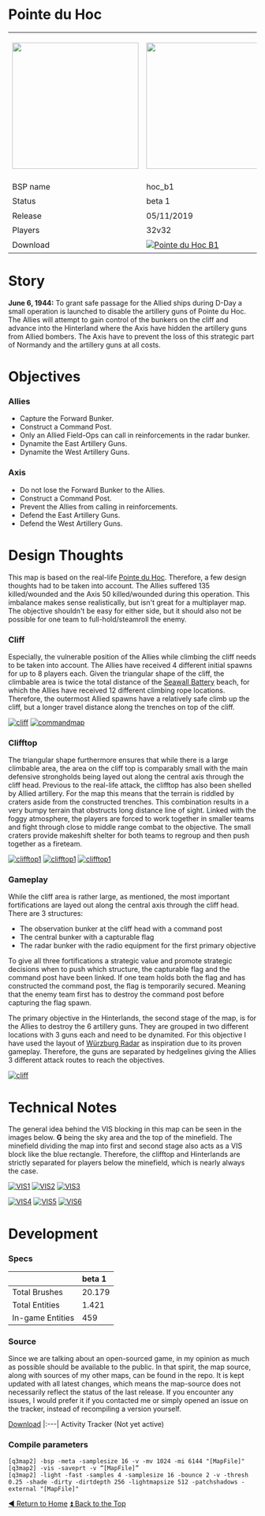 Pointe du Hoc
==========

<table>
 <tr>
  <td><img src="https://github.com/realkemon/home/blob/master/levelshots/hoc.png" width="256"/></td>
  <td><img src="https://github.com/realkemon/home/blob/master/levelshots/hoc_cc.png" width="256"/></td>
  <td rowspan="6"><b>Index:</b><br>
<a href="https://github.com/realkemon/home/blob/master/README.md#-cedric-aka-kemon">Home</a><br>
<ul>
 <li><a href="https://github.com/realkemon/home/blob/master/pointe_du_hoc.md#story">Story</a></li>
 <li><a href="https://github.com/realkemon/home/blob/master/pointe_du_hoc.md#objectives">Objectives</a></li>
 <ul>
  <li><a href="https://github.com/realkemon/home/blob/master/pointe_du_hoc.md#allies">Allies</a></li>
  <li><a href="https://github.com/realkemon/home/blob/master/pointe_du_hoc.md#axis">Axis</a></li>
 </ul>
 <li><a href="https://github.com/realkemon/home/blob/master/pointe_du_hoc.md#design-thoughts">Design Thoughts</a></li>
 <ul>
  <li><a href="https://github.com/realkemon/home/blob/master/pointe_du_hoc.md#cliff">Cliff</a></li>
  <li><a href="https://github.com/realkemon/home/blob/master/pointe_du_hoc.md#clifftop">Clifftop</a></li>
  <li><a href="https://github.com/realkemon/home/blob/master/pointe_du_hoc.md#gameplay">Gameplay</a></li>
 </ul>
 <li><a href="https://github.com/realkemon/home/blob/master/pointe_du_hoc.md#technical-notes">Technical Notes</a></li>
 <li><a href="https://github.com/realkemon/home/blob/master/pointe_du_hoc.md#development">Development</a></li>
 <ul>
  <li><a href="https://github.com/realkemon/home/blob/master/pointe_du_hoc.md#specs">Specs</a></li>
  <li><a href="https://github.com/realkemon/home/blob/master/pointe_du_hoc.md#source">Source</a></li>
  <li><a href="https://github.com/realkemon/home/blob/master/pointe_du_hoc.md#compile-parameters">Compile Parameters</a></li>
 </ul></td>
 </tr>
 <tr>
  <td>BSP name</td>
  <td>hoc_b1</td>
 </tr>
 <tr>
  <td>Status</td>
  <td>beta 1</td>
 </tr>
 <tr> 
  <td>Release</td>
  <td>05/11/2019</td>
 </tr>
 <tr>
  <td>Players</td>
  <td>32v32</td>
 </tr>
 <tr>
  <td>Download</td>
  <td><a href="https://www.moddb.com/mods/etlegacy/addons/pointe-du-hoc-b1" title="Download Pointe du Hoc B1 - Mod DB" target="_blank"><img src="https://button.moddb.com/download/medium/184985.png" alt="Pointe du Hoc B1" /></a></td>
 </tr>
</table>


Story
============

**June 6, 1944:**
To grant safe passage for the Allied ships during D-Day a small operation is launched to disable the artillery guns of Pointe du Hoc. The Allies will attempt to gain control of the bunkers on the cliff and advance into the Hinterland where the Axis have hidden the artillery guns from Allied bombers. The Axis have to prevent the loss of this strategic part of Normandy and the artillery guns at all costs.


Objectives
============

### Allies

* Capture the Forward Bunker.
* Construct a Command Post.
* Only an Allied Field-Ops can call in reinforcements in the radar bunker.
* Dynamite the East Artillery Guns.
* Dynamite the West Artillery Guns.

### Axis

* Do not lose the Forward Bunker to the Allies.
* Construct a Command Post.
* Prevent the Allies from calling in reinforcements.
* Defend the East Artillery Guns.
* Defend the West Artillery Guns.


Design Thoughts
============

This map is based on the real-life [Pointe du Hoc](https://en.wikipedia.org/wiki/Pointe_du_Hoc). Therefore, a few design thoughts had to be taken into account.
The Allies suffered 135 killed/wounded and the Axis 50 killed/wounded during this operation. This imbalance makes sense realistically, but isn't great for a multiplayer map.
The objective shouldn't be easy for either side, but it should also not be possible for one team to full-hold/steamroll the enemy. 


### Cliff

Especially, the vulnerable position of the Allies while climbing the cliff needs to be taken into account.
The Allies have received 4 different initial spawns for up to 8 players each. Given the triangular shape of the cliff, the climbable area is twice the total distance of the [Seawall Battery](http://simonoc.com/pages/design/games_pro/et_battery.htm) beach, for which the Allies have received 12 different climbing rope locations. Therefore, the outermost Allied spawns have a relatively safe climb up the cliff, but a longer travel distance along the trenches on top of the cliff.

[![cliff](https://i.imgur.com/FCfc4H2m.jpg)](https://i.imgur.com/FCfc4H2.jpg) [![commandmap](https://i.imgur.com/XeYU50pm.jpg)](https://i.imgur.com/XeYU50p.jpg)

### Clifftop

The triangular shape furthermore ensures that while there is a large climbable area, the area on the cliff top is comparably small with the main defensive strongholds being layed out along the central axis through the cliff head.
Previous to the real-life attack, the clifftop has also been shelled by Allied artillery. For the map this means that the terrain is riddled by craters aside from the constructed trenches. This combination results in a very bumpy terrain that obstructs long distance line of sight. Linked with the foggy atmosphere, the players are forced to work together in smaller teams and fight through close to middle range combat to the objective.
The small craters provide makeshift shelter for both teams to regroup and then push together as a fireteam.

[![clifftop1](https://i.imgur.com/hleZX8tm.jpg)](https://i.imgur.com/hleZX8t.jpg) [![clifftop1](https://i.imgur.com/D8bXoZJm.jpg)](https://i.imgur.com/D8bXoZJ.jpg) [![clifftop1](https://i.imgur.com/LRjJ34bm.jpg)](https://i.imgur.com/LRjJ34b.jpg)

### Gameplay

While the cliff area is rather large, as mentioned, the most important fortifications are layed out along the central axis through the cliff head. 
There are 3 structures: 
* The observation bunker at the cliff head with a command post
* The central bunker with a capturable flag
* The radar bunker with the radio equipment for the first primary objective

To give all three fortifications a strategic value and promote strategic decisions when to push which structure, the capturable flag and the command post have been linked. If one team holds both the flag and has constructed the command post, the flag is temporarily secured. Meaning that the enemy team first has to destroy the command post before capturing the flag spawn. 

The primary objective in the Hinterlands, the second stage of the map, is for the Allies to destroy the 6 artillery guns. They are grouped in two different locations with 3 guns each and need to be dynamited. For this objective I have used the layout of [Würzburg Radar](http://simonoc.com/pages/design/games_pro/et_radar.htm) as inspiration due to its proven gameplay. Therefore, the guns are separated by hedgelines giving the Allies 3 different attack routes to reach the objectives.

[![cliff](https://i.imgur.com/FCfc4H2m.jpg)](https://i.imgur.com/FCfc4H2.jpg)


Technical Notes
============

The general idea behind the VIS blocking in this map can be seen in the images below.
**G** being the sky area and the top of the minefield. The minefield dividing the map into first and second stage also acts as a VIS block like the blue rectangle.
Therefore, the clifftop and Hinterlands are strictly separated for players below the minefield, which is nearly always the case.

[![VIS1](https://i.imgur.com/iwnoh0am.jpg)](https://i.imgur.com/iwnoh0a.jpg)
[![VIS2](https://i.imgur.com/UqihERkm.jpg)](https://i.imgur.com/UqihERk.jpg)
[![VIS3](https://i.imgur.com/yzecXFGm.jpg)](https://i.imgur.com/yzecXFG.jpg)

[![VIS4](https://i.imgur.com/46uQuv3m.jpg)](https://i.imgur.com/46uQuv3.jpg)
[![VIS5](https://i.imgur.com/qk6uLRVm.jpg)](https://i.imgur.com/qk6uLRV.jpg)
[![VIS6](https://i.imgur.com/wpVNfZXm.jpg)](https://i.imgur.com/wpVNfZX.jpg)


Development
============

### Specs

<space> | beta 1 
:---|:---
Total Brushes | 20.179
Total Entities | 1.421
In-game Entities | 459
 
 ### Source

Since we are talking about an open-sourced game, in my opinion as much as possible should be available to the public. In that spirit, the map source, along with sources of my other maps, can be found in the repo. It is kept updated with all latest changes, which means the map-source does not necessarily reflect the status of the last release. If you encounter any issues, I would prefer it if you contacted me or simply opened an issue on the tracker, instead of recompiling a version yourself.

[Download](https://github.com/realkemon/home/tree/master/maps)
|:---|
Activity Tracker (Not yet active)

### Compile parameters
```
[q3map2] -bsp -meta -samplesize 16 -v -mv 1024 -mi 6144 "[MapFile]"
[q3map2] -vis -saveprt -v “[MapFile]”
[q3map2] -light -fast -samples 4 -samplesize 16 -bounce 2 -v -thresh 0.25 -shade -dirty -dirtdepth 256 -lightmapsize 512 -patchshadows -external "[MapFile]"
```

[:arrow_backward: Return to Home](https://github.com/realkemon/home/blob/master/README.md#-cedric-aka-kemon) [:arrow_double_up: Back to the Top](https://github.com/realkemon/home/blob/master/pointe_du_hoc.md#)
